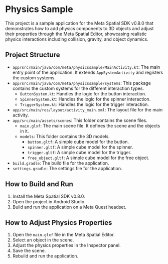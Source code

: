 # Physics Sample

This project is a sample application for the Meta Spatial SDK v0.8.0 that demonstrates how to add physics components to 3D objects and adjust their properties through the Meta Spatial Editor, showcasing realistic physics interactions including collision, gravity, and object dynamics.

## Project Structure

- `app/src/main/java/com/meta/physicssample/MainActivity.kt`: The main entry point of the application. It extends `AppSystemActivity` and registers the custom systems.
- `app/src/main/java/com/meta/physicssample/systems`: This package contains the custom systems for the different interaction types.
  - `ButtonSystem.kt`: Handles the logic for the button interaction.
  - `SpinnerSystem.kt`: Handles the logic for the spinner interaction.
  - `TriggerSystem.kt`: Handles the logic for the trigger interaction.
- `app/src/main/res/layout/activity_main.xml`: The layout file for the main activity.
- `app/src/main/assets/scenes`: This folder contains the scene files.
  - `main.glxf`: The main scene file. It defines the scene and the objects in it.
  - `models`: This folder contains the 3D models.
    - `button.gltf`: A simple cube model for the button.
    - `spinner.gltf`: A simple cube model for the spinner.
    - `trigger.gltf`: A simple cube model for the trigger.
    - `free_object.gltf`: A simple cube model for the free object.
- `build.gradle`: The build file for the application.
- `settings.gradle`: The settings file for the application.

## How to Build and Run

1.  Install the Meta Spatial SDK v0.8.0.
2.  Open the project in Android Studio.
3.  Build and run the application on a Meta Quest headset.

## How to Adjust Physics Properties

1.  Open the `main.glxf` file in the Meta Spatial Editor.
2.  Select an object in the scene.
3.  Adjust the physics properties in the Inspector panel.
4.  Save the scene.
5.  Rebuild and run the application.
